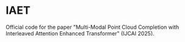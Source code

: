 # IAET
Official code for the paper "Multi-Modal Point Cloud Completion with Interleaved Attention Enhanced Transformer" (IJCAI 2025).
